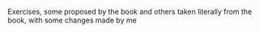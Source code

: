 Exercises, some proposed by the book and others taken literally from the book,
with some changes made by me
